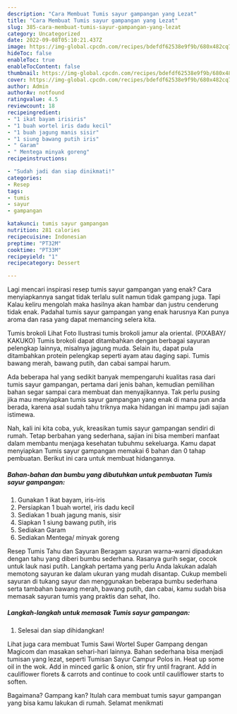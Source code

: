 ```yaml
---
description: "Cara Membuat Tumis sayur gampangan yang Lezat"
title: "Cara Membuat Tumis sayur gampangan yang Lezat"
slug: 385-cara-membuat-tumis-sayur-gampangan-yang-lezat
category: Uncategorized
date: 2022-09-08T05:10:21.437Z
image: https://img-global.cpcdn.com/recipes/bdefdf62538e9f9b/680x482cq70/tumis-sayur-gampangan-foto-resep-utama.jpg
hideToc: false
enableToc: true
enableTocContent: false
thumbnail: https://img-global.cpcdn.com/recipes/bdefdf62538e9f9b/680x482cq70/tumis-sayur-gampangan-foto-resep-utama.jpg
cover: https://img-global.cpcdn.com/recipes/bdefdf62538e9f9b/680x482cq70/tumis-sayur-gampangan-foto-resep-utama.jpg
author: Admin
authorAv: notfound
ratingvalue: 4.5
reviewcount: 18
recipeingredient:
- "1 ikat bayam irisiris"
- "1 buah wortel iris dadu kecil"
- "1 buah jagung manis sisir"
- "1 siung bawang putih iris"
- " Garam"
- " Mentega minyak goreng"
recipeinstructions:

- "Sudah jadi dan siap dinikmati!"
categories:
- Resep
tags:
- tumis
- sayur
- gampangan

katakunci: tumis sayur gampangan 
nutrition: 281 calories
recipecuisine: Indonesian
preptime: "PT32M"
cooktime: "PT33M"
recipeyield: "1"
recipecategory: Dessert

---
```



Lagi mencari inspirasi resep tumis sayur gampangan yang enak? Cara menyiapkannya sangat tidak terlalu sulit namun tidak gampang juga. Tapi Kalau keliru mengolah maka hasilnya akan hambar dan justru cenderung tidak enak. Padahal tumis sayur gampangan yang enak harusnya Kan punya aroma dan rasa yang dapat memancing selera kita.


Tumis brokoli Lihat Foto Ilustrasi tumis brokoli jamur ala oriental. (PIXABAY/ KAKUKO) Tumis brokoli dapat ditambahkan dengan berbagai sayuran pelengkap lainnya, misalnya jagung muda. Selain itu, dapat pula ditambahkan protein pelengkap seperti ayam atau daging sapi. Tumis bawang merah, bawang putih, dan cabai sampai harum.

Ada beberapa hal yang sedikit banyak mempengaruhi kualitas rasa dari tumis sayur gampangan, pertama dari jenis bahan, kemudian pemilihan bahan segar sampai cara membuat dan menyajikannya. Tak perlu pusing jika mau menyiapkan tumis sayur gampangan yang enak di mana pun anda berada, karena asal sudah tahu triknya maka hidangan ini mampu jadi sajian istimewa.


Nah, kali ini kita coba, yuk, kreasikan tumis sayur gampangan sendiri di rumah. Tetap berbahan yang sederhana, sajian ini bisa memberi manfaat dalam membantu menjaga kesehatan tubuhmu sekeluarga. Kamu dapat menyiapkan Tumis sayur gampangan memakai 6 bahan dan 0 tahap pembuatan. Berikut ini cara untuk membuat hidangannya.

<!--inarticleads1-->

##### Bahan-bahan dan bumbu yang dibutuhkan untuk pembuatan Tumis sayur gampangan:

1. Gunakan 1 ikat bayam, iris-iris
1. Persiapkan 1 buah wortel, iris dadu kecil
1. Sediakan 1 buah jagung manis, sisir
1. Siapkan 1 siung bawang putih, iris
1. Sediakan  Garam
1. Sediakan  Mentega/ minyak goreng


Resep Tumis Tahu dan Sayuran Beragam sayuran warna-warni dipadukan dengan tahu yang diberi bumbu sederhana. Rasanya gurih segar, cocok untuk lauk nasi putih. Langkah pertama yang perlu Anda lakukan adalah memotong sayuran ke dalam ukuran yang mudah disantap. Cukup membeli sayuran di tukang sayur dan menggunakan beberapa bumbu sederhana serta tambahan bawang merah, bawang putih, dan cabai, kamu sudah bisa memasak sayuran tumis yang praktis dan sehat, lho. 

<!--inarticleads2-->

##### Langkah-langkah untuk memasak Tumis sayur gampangan:


1. Selesai dan siap dihidangkan!

Lihat juga cara membuat Tumis Sawi Wortel Super Gampang dengan Magicom dan masakan sehari-hari lainnya. Bahan sederhana bisa menjadi tumisan yang lezat, seperti Tumisan Sayur Campur Polos in. Heat up some oil in the wok. Add in minced garlic &amp; onion, stir fry until fragrant. Add in cauliflower florets &amp; carrots and continue to cook until cauliflower starts to soften. 

Bagaimana? Gampang kan? Itulah cara membuat tumis sayur gampangan yang bisa kamu lakukan di rumah. Selamat menikmati
